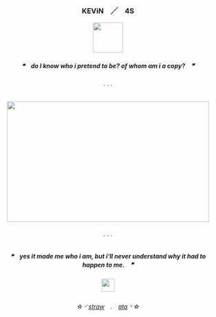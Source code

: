 <h3 align="center">

KEViN　╱　4S

</h3>

<p align="center">
  <img width="70" height="70" src="https://static.wikia.nocookie.net/inanimateinsanity/images/c/ca/MePhoneEvil.png/revision/latest/scale-to-width-down/1000?cb=20111101211655">
</p>
 
<h5 align="center">

❝　**do I know who i pretend to be? of whom am i a copy?**　❞‎

</h5>  

<h6 align="center">
. . .
  </h6>  
<p align="center">
  <img width="470" height="280" src="https://i.pinimg.com/564x/d6/39/46/d63946314472fb4a52fc496affb33edb.jpg">
</p>



<h6 align="center">
. . .
  </h6> 
<h5 align="center">

❝　**yes it made me who i am, but i'll never understand why it had to happen to me.**　❞‎
</p>
 
<h5 align="center">


<p align="center">
  <img width="30" height="30" src="https://wilardo.crd.co/assets/images/gallery02/69ea6416.gif?v=618e2dfe">
</p>




<h6 align="center">

‎‎☆ ◜ [straw](https://circuits.straw.page)　.　[ata](https://clock.atabook.org) ◝ ☆
</h6> 

<!---
N-0X0010010/N-0X0010010 is a ✨ special ✨ repository because its `README.md` (this file) appears on your GitHub profile.
You can click the Preview link to take a look at your changes.
--->

